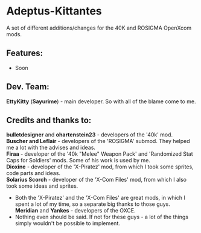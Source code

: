 # Adeptus-Kittantes
A set of different additions/changes for the 40K and ROSIGMA OpenXcom mods.
## Features:
- Soon
## Dev. Team:
**EttyKitty** (**Sayurime**) - main developer. So with all of the blame come to me.
## Credits and thanks to:
**bulletdesigner** and **ohartenstein23** - developers of the '40k' mod.  
**Buscher and Leflair** - developers of the 'ROSIGMA' submod. They helped me a lot with the advises and ideas.  
**Firaa** - developer of the '40k "Melee" Weapon Pack' and 'Randomized Stat Caps for Soldiers' mods. Some of his work is used by me.  
**Dioxine** - developer of the 'X-Piratez' mod, from which I took some sprites, code parts and ideas.  
**Solarius Scorch** - developer of the 'X-Com Files' mod, from which I also took some ideas and sprites.
- Both the 'X-Piratez' and the 'X-Com Files' are great mods, in which I spent a lot of my time, so a separate big thanks to those guys.  
**Meridian** and **Yankes** - developers of the OXCE.
- Nothing even should be said. If not for these guys - a lot of the things simply wouldn't be possible to implement.  
